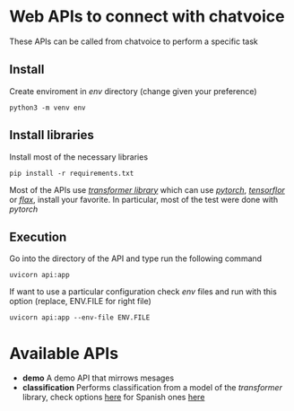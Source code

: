 # Web APIs to connect with chatvoice

These APIs can be called from chatvoice to perform a specific task

## Install

Create enviroment in _env_ directory (change given your preference)

    python3 -m venv env

## Install libraries

Install most of the necessary libraries

    pip install -r requirements.txt

Most of the APIs use [_transformer
library_](https://huggingface.co/docs/transformers/index) which can use
[_pytorch_](https://pytorch.org/get-started/locally/),
[_tensorflor_](https://www.tensorflow.org/install/pip) or
[_flax_](https://flax.readthedocs.io/en/latest/), install your favorite. In particular,
most of the test were done with _pytorch_  


## Execution

Go into the directory of the API and type run the following command

    uvicorn api:app

If want to use a particular configuration check _env_ files and run with this
option (replace, ENV.FILE for right file)

    uvicorn api:app --env-file ENV.FILE

# Available APIs

* **demo**            A demo API that mirrows mesages
* **classification**  Performs classification from a model of the _transformer_
 library, check options
[here](https://huggingface.co/models?pipeline_tag=text-classification&sort=downloads)
for Spanish ones
[here](https://huggingface.co/models?language=es&pipeline_tag=text-classification&sort=downloads)


